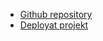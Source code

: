 - [Github repository](https://github.com/VikingShark/Flag-App-Main)
- [Deployat projekt](https://ditt-projekt-här)
